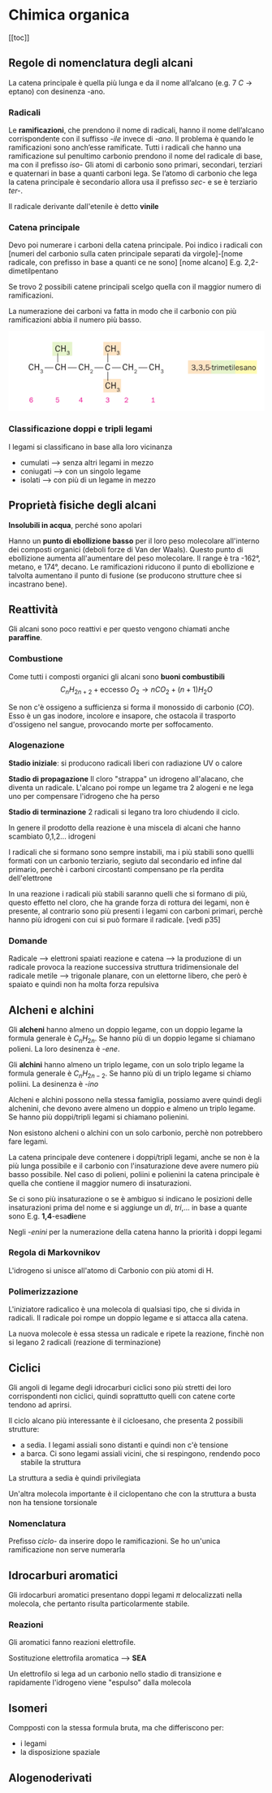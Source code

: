 # Chimica organica
[[toc]]
## Regole di nomenclatura degli alcani
La catena principale è quella più lunga e da il nome all’alcano (e.g. 7 $C$ → eptano) con desinenza -ano.

### Radicali
Le **ramificazioni**, che prendono il nome di radicali, hanno il nome dell’alcano corrispondente con il suffisso *-ile* invece di *-ano*.
Il problema è quando le ramificazioni sono anch’esse ramificate. Tutti i radicali che hanno una ramificazione sul penultimo carbonio prendono il nome del radicale di base, ma con il prefisso *iso-*
Gli atomi di carbonio sono primari, secondari, terziari e quaternari in base a quanti carboni lega.
Se l’atomo di carbonio che lega la catena principale è secondario allora usa il prefisso *sec-* e se è terziario *ter-*.

Il radicale derivante dall'etenile è detto **vinile**

### Catena principale
Devo poi numerare i carboni della catena principale. Poi indico i radicali con [numeri del carbonio sulla caten principale separati da virgole]-[nome radicale, con prefisso in base a quanti ce ne sono] [nome alcano]
E.g. 2,2-dimetilpentano

Se trovo 2 possibili catene principali scelgo quella con il maggior numero di ramificazioni.

La numerazione dei carboni va fatta in modo che il carbonio con più ramificazioni abbia il numero più basso.

![Cattura.PNG](images/cattura.png)

### Classificazione doppi e tripli legami
I legami si classificano in base alla loro vicinanza
- cumulati --> senza altri legami in mezzo
- coniugati --> con un singolo legame 
- isolati --> con più di un legame in mezzo

## Proprietà fisiche degli alcani
**Insolubili in acqua**, perché sono apolari

Hanno un **punto di ebollizione basso** per il loro peso molecolare all'interno dei composti organici (deboli forze di Van der Waals).
Questo punto di ebollizione aumenta all'aumentare del peso molecolare. Il range è tra -162°, metano, e 174°, decano.
Le ramificazioni riducono il punto di ebollizione e talvolta aumentano il punto di fusione (se producono strutture chee si incastrano bene).

## Reattività
Gli alcani sono poco reattivi e per questo vengono chiamati anche **paraffine**.

### Combustione
Come tutti i composti organici gli alcani sono **buoni combustibili**
$$
C_nH_{2n+2}\; + \; \text{eccesso }O_2\rightarrow nCO_2+(n+1)H_2O
$$

Se non c'è ossigeno a sufficienza si forma il monossido di carbonio ($CO$). Esso è un gas inodore, incolore e insapore, che ostacola il trasporto d'ossigeno nel sangue, provocando morte per  soffocamento.

### Alogenazione
**Stadio iniziale**: si producono radicali liberi con radiazione UV o calore

**Stadio di propagazione** Il cloro "strappa" un idrogeno all'alacano, che diventa un radicale. L'alcano poi rompe un legame tra 2 alogeni e ne lega uno per compensare l'idrogeno che ha perso

**Stadio di terminazione** 2 radicali si legano tra loro chiudendo il ciclo.

In genere il prodotto della reazione è una miscela di alcani che hanno scambiato 0,1,2... idrogeni

I radicali che si formano sono sempre instabili, ma i più stabili sono quellli formati con un carbonio terziario, segiuto dal secondario ed infine dal primario, perchè i carboni circostanti compensano pe rla perdita dell'elettrone

In una reazione i radicali più stabili saranno quelli che si formano di più, questo effetto nel cloro, che ha grande forza di rottura dei legami, non è presente, al contrario sono più presenti i legami con carboni primari, perchè hanno più idrogeni con cui si può formare il radicale. 
[vedi p35]

### Domande
Radicale --> elettroni spaiati
reazione e catena --> la produzione di un radicale provoca la reazione successiva
struttura tridimensionale del radicale metile --> trigonale planare, con un elettorne libero, che però è spaiato e quindi non ha molta forza repulsiva

## Alcheni e alchini
Gli **alcheni** hanno almeno un doppio legame, con un doppio legame la formula generale è $C_nH_{2n}$. Se hanno più di un doppio legame si chiamano polieni.
La loro desinenza è *-ene*.


Gli **alchini** hanno almeno un triplo legame, con un solo triplo legame la formula generale è $C_nH_{2n-2}$. Se hanno più di un triplo legame si chiamo poliini.
La desinenza è *-ino*

Alcheni e alchini possono nella stessa famiglia, possiamo avere quindi degli alchenini, che devono avere almeno un doppio e almeno un triplo legame. Se hanno più doppi/tripli legami si chiamano polienini.

Non esistono alcheni o alchini con un solo carbonio, perchè non potrebbero fare legami.

La catena principale deve contenere i doppi/tripli legami, anche se non è la più lunga possibile e il carbonio con l'insaturazione deve avere numero più basso possibile. Nel caso di polieni, poliini e polienini la catena principale è quella che contiene il maggior numero di insaturazioni.

Se ci sono più insaturazione o se è ambiguo si indicano le posizioni delle insaturazioni prima del nome e si aggiunge un *di*, *tri*,... in base a quante sono
E.g. **1,4**-esa**di**ene

Negli *-enini* per la numerazione della catena hanno la priorità i doppi legami

### Regola di Markovnikov
L'idrogeno si unisce all'atomo di Carbonio con più atomi di H.

### Polimerizzazione
L'iniziatore radicalico è una molecola di qualsiasi tipo, che si divida in radicali. Il radicale poi rompe un doppio legame e si attacca alla catena.

La nuova molecole è essa stessa un radicale e ripete la reazione, finchè non si legano 2 radicali (reazione di terminazione)

## Ciclici
Gli angoli di legame degli idrocarburi ciclici sono più stretti dei loro corrispondenti non ciclici, quindi soprattutto quelli con catene corte tendono ad aprirsi.

Il ciclo alcano più interessante è il cicloesano, che presenta 2 possibili strutture:
- a sedia. I legami assiali sono distanti e quindi non c'è tensione
- a barca. Ci sono legami assiali vicini, che si respingono, rendendo poco stabile la struttura

La struttura a sedia è quindi privilegiata

Un'altra molecola importante è il ciclopentano che con la struttura a busta non ha tensione torsionale

### Nomenclatura
Prefisso *ciclo-* da inserire dopo le ramificazioni. Se ho un'unica ramificazione non serve numerarla

## Idrocarburi aromatici
Gli irdocarburi  aromatici presentano doppi legami $\pi$ delocalizzati nella molecola, che pertanto risulta particolarmente stabile.

### Reazioni
Gli aromatici fanno reazioni elettrofile.

Sostituzione elettrofila aromatica --> **SEA**

Un elettrofilo si lega ad un carbonio nello stadio di transizione e rapidamente l'idrogeno viene "espulso" dalla molecola 

## Isomeri
Compposti con la stessa formula bruta, ma che differiscono per:
- i legami
- la disposizione spaziale


## Alogenoderivati
